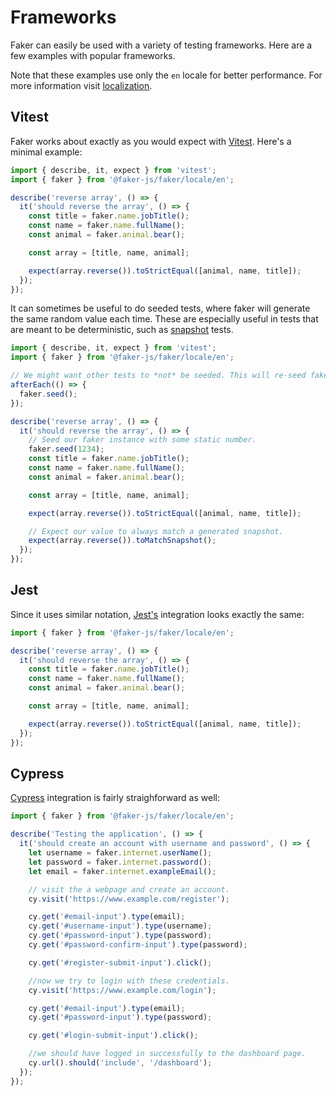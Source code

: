# Frameworks

Faker can easily be used with a variety of testing frameworks. Here are a few examples with popular frameworks.

Note that these examples use only the `en` locale for better performance. For more information visit [localization](./localization.md).

## Vitest

Faker works about exactly as you would expect with [Vitest](https://vitest.dev/). Here's a minimal example:

```ts
import { describe, it, expect } from 'vitest';
import { faker } from '@faker-js/faker/locale/en';

describe('reverse array', () => {
  it('should reverse the array', () => {
    const title = faker.name.jobTitle();
    const name = faker.name.fullName();
    const animal = faker.animal.bear();

    const array = [title, name, animal];

    expect(array.reverse()).toStrictEqual([animal, name, title]);
  });
});
```

It can sometimes be useful to do seeded tests, where faker will generate the same random value each time.
These are especially useful in tests that are meant to be deterministic, such as [snapshot](https://vitest.dev/guide/snapshot.html) tests.

```ts
import { describe, it, expect } from 'vitest';
import { faker } from '@faker-js/faker/locale/en';

// We might want other tests to *not* be seeded. This will re-seed faker after each test.
afterEach(() => {
  faker.seed();
});

describe('reverse array', () => {
  it('should reverse the array', () => {
    // Seed our faker instance with some static number.
    faker.seed(1234);
    const title = faker.name.jobTitle();
    const name = faker.name.fullName();
    const animal = faker.animal.bear();

    const array = [title, name, animal];

    expect(array.reverse()).toStrictEqual([animal, name, title]);

    // Expect our value to always match a generated snapshot.
    expect(array.reverse()).toMatchSnapshot();
  });
});
```

## Jest

Since it uses similar notation, [Jest's](https://jestjs.io/) integration looks exactly the same:

```ts
import { faker } from '@faker-js/faker/locale/en';

describe('reverse array', () => {
  it('should reverse the array', () => {
    const title = faker.name.jobTitle();
    const name = faker.name.fullName();
    const animal = faker.animal.bear();

    const array = [title, name, animal];

    expect(array.reverse()).toStrictEqual([animal, name, title]);
  });
});
```

## Cypress

[Cypress](https://www.cypress.io/) integration is fairly straighforward as well:

```ts
import { faker } from '@faker-js/faker/locale/en';

describe('Testing the application', () => {
  it('should create an account with username and password', () => {
    let username = faker.internet.userName();
    let password = faker.internet.password();
    let email = faker.internet.exampleEmail();

    // visit the a webpage and create an account.
    cy.visit('https://www.example.com/register');

    cy.get('#email-input').type(email);
    cy.get('#username-input').type(username);
    cy.get('#password-input').type(password);
    cy.get('#password-confirm-input').type(password);

    cy.get('#register-submit-input').click();

    //now we try to login with these credentials.
    cy.visit('https://www.example.com/login');

    cy.get('#email-input').type(email);
    cy.get('#password-input').type(password);

    cy.get('#login-submit-input').click();

    //we should have logged in successfully to the dashboard page.
    cy.url().should('include', '/dashboard');
  });
});
```
